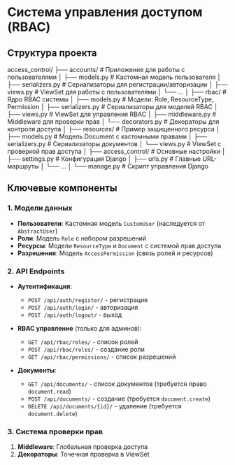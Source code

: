 # Система управления доступом (RBAC)

## Структура проекта

access_control/
├── accounts/ # Приложение для работы с пользователями
│ ├── models.py # Кастомная модель пользователя
│ ├── serializers.py # Сериализаторы для регистрации/авторизации
│ ├── views.py # ViewSet для работы с пользователями
│ └── ...
│
├── rbac/ # Ядро RBAC системы
│ ├── models.py # Модели: Role, ResourceType, Permission
│ ├── serializers.py # Сериализаторы для моделей RBAC
│ ├── views.py # ViewSet для управления RBAC
│ ├── middleware.py # Middleware для проверки прав
│ └── decorators.py # Декораторы для контроля доступа
│
├── resources/ # Пример защищенного ресурса
│ ├── models.py # Модель Document с кастомными правами
│ ├── serializers.py # Сериализаторы документов
│ └── views.py # ViewSet с проверкой прав доступа
│
├── access_control/ # Основные настройки
│ ├── settings.py # Конфигурация Django
│ ├── urls.py # Главные URL-маршруты
│ └── ...
│
└── manage.py # Скрипт управления Django



## Ключевые компоненты

### 1. Модели данных
- **Пользователи**: Кастомная модель `CustomUser` (наследуется от `AbstractUser`)
- **Роли**: Модель `Role` с набором разрешений
- **Ресурсы**: Модели `ResourceType` и `Document` с системой прав доступа
- **Разрешения**: Модель `AccessPermission` (связь ролей и ресурсов)

### 2. API Endpoints
- **Аутентификация**:
  - `POST /api/auth/register/` - регистрация
  - `POST /api/auth/login/` - авторизация
  - `POST /api/auth/logout/` - выход

- **RBAC управление** (только для админов):
  - `GET /api/rbac/roles/` - список ролей
  - `POST /api/rbac/roles/` - создание роли
  - `GET /api/rbac/permissions/` - список разрешений

- **Документы**:
  - `GET /api/documents/` - список документов (требуется право `document.read`)
  - `POST /api/documents/` - создание (требуется `document.create`)
  - `DELETE /api/documents/{id}/` - удаление (требуется `document.delete`)

### 3. Система проверки прав
1. **Middleware**: Глобальная проверка доступа
2. **Декораторы**: Точечная проверка в ViewSet

